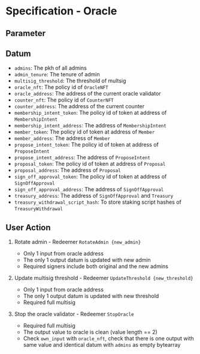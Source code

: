 # Specification - Oracle

## Parameter

## Datum

- `admins`: The pkh of all admins
- `admin_tenure`: The tenure of admin
- `multisig_threshold`: The threshold of multsig
- `oracle_nft`: The policy id of `OracleNFT`
- `oracle_address`: The address of the current oracle validator
- `counter_nft`: The policy id of `CounterNFT`
- `counter_address`: The address of the current counter
- `membership_intent_token`: The policy id of token at address of `MembershipIntent`
- `membership_intent_address`: The address of `MembershipIntent`
- `member_token`: The policy id of token at address of `Member`
- `member_address`: The address of `Member`
- `propose_intent_token`: The policy id of token at address of `ProposeIntent`
- `propose_intent_address`: The address of `ProposeIntent`
- `proposal_token`: The policy id of token at address of `Proposal`
- `proposal_address`: The address of `Proposal`
- `sign_off_approval_token`: The policy id of token at address of `SignOffApproval`
- `sign_off_approval_address`: The address of `SignOffApproval`
- `treasury_address`: The address of `SignOffApproval` and `Treasury`
- `treasury_withdrawal_script_hash`: To store staking script hashes of `TreasuryWithdrawal`

## User Action

1. Rotate admin - Redeemer `RotateAdmin {new_admin}`

   - Only 1 input from oracle address
   - The only 1 output datum is updated with new admin
   - Required signers include both original and the new admins

2. Update multisig threshold - Redeemer `UpdateThreshold {new_threshold}`

   - Only 1 input from oracle address
   - The only 1 output datum is updated with new threshold
   - Required full multisig

3. Stop the oracle validator - Redeemer `StopOracle`

   - Required full multisig
   - The output value to oracle is clean (value length == 2)
   - Check `own_input` with `oracle_nft`, check that there is one output with same value and identical datum with `admins` as empty bytearray
